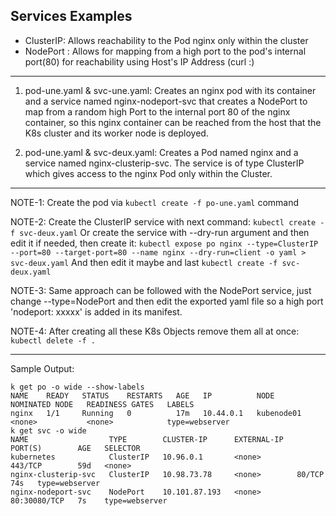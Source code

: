 ## Services Examples

- ClusterIP: Allows reachability to the Pod nginx only within the cluster
- NodePort : Allows for mapping from a high port to the pod's internal port(80) 
             for reachability using Host's IP Address (curl <host-ip>:<high-port>)  
----------------------------------------------------------------------------------------

1. pod-une.yaml & svc-une.yaml: Creates an nginx pod with its container and a service 
   named nginx-nodeport-svc that creates a NodePort to map from a random high Port to the 
   internal port 80 of the nginx container, so this nginx container can be reached
   from the host that the K8s cluster and its worker node is deployed.

2. pod-une.yaml & svc-deux.yaml: Creates a Pod named nginx and a service named nginx-clusterip-svc.
   The service is of type ClusterIP which gives access to the nginx Pod only within the Cluster.

-----------------------------------------------------------------------------------------

NOTE-1: Create the pod via ```kubectl create -f po-une.yaml``` command

NOTE-2: Create the ClusterIP service with next command: ```kubectl create -f svc-deux.yaml```
        Or create the service with --dry-run argument and then edit it if needed, then create it:
        ``` kubectl expose po nginx --type=ClusterIP --port=80 --target-port=80 --name nginx --dry-run=client -o yaml > svc-deux.yaml ```
        And then edit it maybe and last ``` kubectl create -f svc-deux.yaml ```

NOTE-3: Same approach can be followed with the NodePort service, just change --type=NodePort and then
        edit the exported yaml file so a high port 'nodeport: xxxxx' is added in its manifest.

NOTE-4: After creating all these K8s Objects remove them all at once:
        ``` kubectl delete -f . ```

-----------------------------------------------------------------------------------------

Sample Output:
```
k get po -o wide --show-labels
NAME    READY   STATUS    RESTARTS   AGE   IP          NODE         NOMINATED NODE   READINESS GATES   LABELS
nginx   1/1     Running   0          17m   10.44.0.1   kubenode01   <none>           <none>            type=webserver
k get svc -o wide
NAME                  TYPE        CLUSTER-IP      EXTERNAL-IP   PORT(S)        AGE   SELECTOR
kubernetes            ClusterIP   10.96.0.1       <none>        443/TCP        59d   <none>
nginx-clusterip-svc   ClusterIP   10.98.73.78     <none>        80/TCP         74s   type=webserver
nginx-nodeport-svc    NodePort    10.101.87.193   <none>        80:30080/TCP   7s    type=webserver
```
